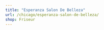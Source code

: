 ```yaml
---
title: "Esperanza Salon De Belleza"
url: /chicago/esperanza-salon-de-belleza/
shop: Friseur
---
```

